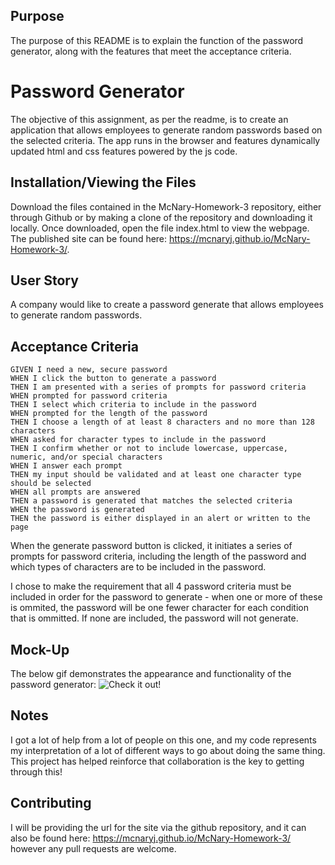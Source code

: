 ## Purpose

The purpose of this README is to explain the function of the password generator, along with the features that meet the acceptance criteria.

# Password Generator

The objective of this assignment, as per the readme, is to create an application that allows employees to generate random passwords based on the selected criteria. The app runs in the browser and features dynamically updated html and css features powered by the js code.


## Installation/Viewing the Files

Download the files contained in the McNary-Homework-3 repository, either through Github or by making a clone of the repository and downloading it locally. Once downloaded, open the file index.html to view the webpage. The published site can be found here: https://mcnaryj.github.io/McNary-Homework-3/.


## User Story
A company would like to create a password generate that allows employees to generate random passwords.

## Acceptance Criteria
```
GIVEN I need a new, secure password
WHEN I click the button to generate a password
THEN I am presented with a series of prompts for password criteria
WHEN prompted for password criteria
THEN I select which criteria to include in the password
WHEN prompted for the length of the password
THEN I choose a length of at least 8 characters and no more than 128 characters
WHEN asked for character types to include in the password
THEN I confirm whether or not to include lowercase, uppercase, numeric, and/or special characters
WHEN I answer each prompt
THEN my input should be validated and at least one character type should be selected
WHEN all prompts are answered
THEN a password is generated that matches the selected criteria
WHEN the password is generated
THEN the password is either displayed in an alert or written to the page
```
When the generate password button is clicked, it initiates a series of prompts for password criteria, including the length of the password and which types of characters are to be included in the password.

I chose to make the requirement that all 4 password criteria must be included in order for the password to generate - when one or more of these is ommited, the password will be one fewer character for each condition that is ommitted. If none are included, the password will not generate.

## Mock-Up

The below gif demonstrates the appearance and functionality of the password generator:
 ![Check it out!](/Assets/Images/Password_Generator_Demo.gif)

## Notes

I got a lot of help from a lot of people on this one, and my code represents my interpretation of a lot of different ways to go about doing the same thing. This project has helped reinforce that collaboration is the key to getting through this!



## Contributing
I will be providing the url for the site via the github repository, and it can also be found here: https://mcnaryj.github.io/McNary-Homework-3/ however any pull requests are welcome.

